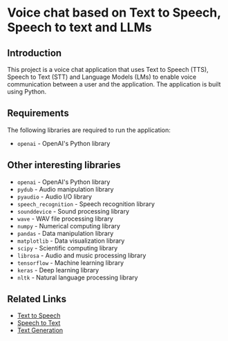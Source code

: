 # Voice chat based on Text to Speech, Speech to text and LLMs

## Introduction

This project is a voice chat application that uses Text to Speech (TTS), Speech to Text (STT) and Language Models (LMs) to enable voice communication between a user and the application.
The application is built using Python.

## Requirements

The following libraries are required to run the application:

- `openai` - OpenAI's Python library

## Other interesting libraries

- `openai` - OpenAI's Python library
- `pydub` - Audio manipulation library
- `pyaudio` - Audio I/O library
- `speech_recognition` - Speech recognition library
- `sounddevice` - Sound processing library
- `wave` - WAV file processing library
- `numpy` - Numerical computing library
- `pandas` - Data manipulation library
- `matplotlib` - Data visualization library
- `scipy` - Scientific computing library
- `librosa` - Audio and music processing library
- `tensorflow` - Machine learning library
- `keras` - Deep learning library
- `nltk` - Natural language processing library

## Related Links

- [Text to Speech](https://platform.openai.com/docs/guides/text-to-speech)
- [Speech to Text](https://platform.openai.com/docs/guides/speech-to-text)
- [Text Generation](https://platform.openai.com/docs/guides/text-generation)
